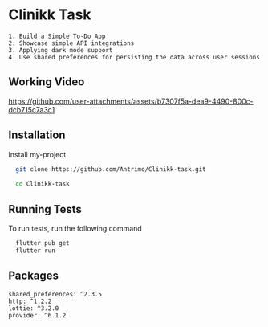 
# Clinikk Task

    1. Build a Simple To-Do App 
    2. Showcase simple API integrations
    3. Applying dark mode support
    4. Use shared preferences for persisting the data across user sessions

## Working Video
    
    

https://github.com/user-attachments/assets/b7307f5a-dea9-4490-800c-dcb715c7a3c1


## Installation

Install my-project

```bash
  git clone https://github.com/Antrimo/Clinikk-task.git
  
  cd Clinikk-task
```
    
## Running Tests

To run tests, run the following command

```bash
  flutter pub get
  flutter run
```


## Packages

    shared_preferences: ^2.3.5
    http: ^1.2.2
    lottie: ^3.2.0
    provider: ^6.1.2
